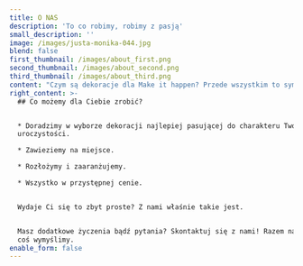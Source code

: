 ```yaml
---
title: O NAS
description: 'To co robimy, robimy z pasją'
small_description: ''
image: /images/justa-monika-044.jpg
blend: false
first_thumbnail: /images/about_first.png
second_thumbnail: /images/about_second.png
third_thumbnail: /images/about_third.png
content: "Czym są dekoracje dla Make it happen? Przede wszystkim to symbol oryginalności, dbałości o detale i pasji. Jeśli myślisz tak samo jak my, to z całą pewnością znajdziesz tu coś dla siebie.\r\n\nJak każdy biznes, i Nasz ma swoją krótką historię. Inspiracją dla stworzenia wypożyczalni dekoracji było to, czego doświadczyłyśmy podczas organizacji własnych wesel. I uwierzcie nie wiązało się to z pozytywnymi emocjami! Pomysłów na dekoracje było w naszych głowach wiele, ale były nie do zdobycia!\r\n\nNa szczęście to już przeszłość! Teraz dzięki Make it happen organizacja każdej uroczystości będzie dla Ciebie prostym i przyjemnym zadaniem. Spójrz, co dla Ciebie przygotowałyśmy."
right_content: >-
  ## Co możemy dla Ciebie zrobić?


  * Doradzimy w wyborze dekoracji najlepiej pasującej do charakteru Twojej
  uroczystości.

  * Zawieziemy na miejsce.    

  * Rozłożymy i zaaranżujemy.

  * Wszystko w przystępnej cenie.


  Wydaje Ci się to zbyt proste? Z nami właśnie takie jest.


  Masz dodatkowe życzenia bądź pytania? Skontaktuj się z nami! Razem na pewno
  coś wymyślimy.
enable_form: false
---
```


